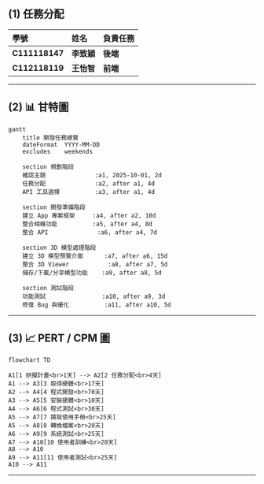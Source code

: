## (1) 任務分配

| 學號 | 姓名 | 負責任務 | 
| :--- | :--- | :--- | 
| **C111118147** | **李致穎** | **後端** | |
| **C112118119** | **王怡智** | **前端** | |
---


## (2) 📊 甘特圖

```mermaid
gantt
    title 開發任務總覽
    dateFormat  YYYY-MM-DD
    excludes    weekends

    section 規劃階段
    確認主題              :a1, 2025-10-01, 2d
    任務分配              :a2, after a1, 4d
    API 工具選擇          :a3, after a1, 4d

    section 開發準備階段
    建立 App 專案框架     :a4, after a2, 10d
    整合相機功能          :a5, after a4, 8d
    整合 API              :a6, after a4, 7d

    section 3D 模型處理階段
    建立 3D 模型預覽介面      :a7, after a6, 15d
    整合 3D Viewer           :a8, after a7, 5d
    儲存/下載/分享模型功能    :a9, after a8, 5d

    section 測試階段
    功能測試                :a10, after a9, 3d
    修復 Bug 與優化          :a11, after a10, 5d

```

---
## (3) 📈 PERT / CPM 圖

```mermaid
flowchart TD

A1[1 研擬計畫<br>1天] --> A2[2 任務分配<br>4天]
A1 --> A3[3 取得硬體<br>17天]
A2 --> A4[4 程式開發<br>70天]
A3 --> A5[5 安裝硬體<br>10天]
A4 --> A6[6 程式測試<br>30天]
A5 --> A7[7 撰寫使用手冊<br>25天]
A5 --> A8[8 轉換檔案<br>20天]
A6 --> A9[9 系統測試<br>25天]
A7 --> A10[10 使用者訓練<br>20天]
A8 --> A10
A9 --> A11[11 使用者測試<br>25天]
A10 --> A11
```

---
